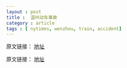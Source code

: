 ```yaml
---
layout : post
title :  温州动车事故
category : article
tags : [ nytimes, wenzhou, train, accident]
---
```


原文链接： [地址](http://cn.nytimes.com/article/china/2012/08/30/c30train/)



原文链接： [地址](http://cn.nytimes.com/article/china/2012/08/30/c30train/)